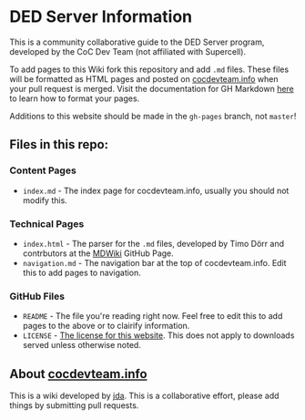 # DED Server Information

This is a community collaborative guide to the DED Server program, developed by the CoC Dev Team (not affiliated with Supercell). 

To add pages to this Wiki fork this repository and add `.md` files. These files will be formatted as HTML pages and posted on [cocdevteam.info](http://cocdevteam.info/) when your pull request is merged. Visit the documentation for GH Markdown [here](https://help.github.com/articles/github-flavored-markdown/) to learn how to format your pages.

Additions to this website should be made in the `gh-pages` branch, not `master`!

## Files in this repo:

### Content Pages

 * `index.md` - The index page for cocdevteam.info, usually you should not modify this.

### Technical Pages

 * `index.html` - The parser for the `.md` files, developed by Timo Dörr and contrbutors at the [MDWiki](https://github.com/Dynalon/mdwiki/) GitHub Page.
 * `navigation.md` - The navigation bar at the top of cocdevteam.info. Edit this to add pages to navigation.

### GitHub Files

 * `README` - The file you're reading right now. Feel free to edit this to add pages to the above or to clairify information.
 * `LICENSE` - [The license for this website](http://cocdevteam.info/LICENSE). This does not apply to downloads served unless otherwise noted.

## About [cocdevteam.info](http://cocdevteam.info/)

This is a wiki developed by [jda](http://www.cocdevteam.com/forum/member.php?action=profile&uid=209). This is a collaborative effort, please add things by submitting pull requests.
